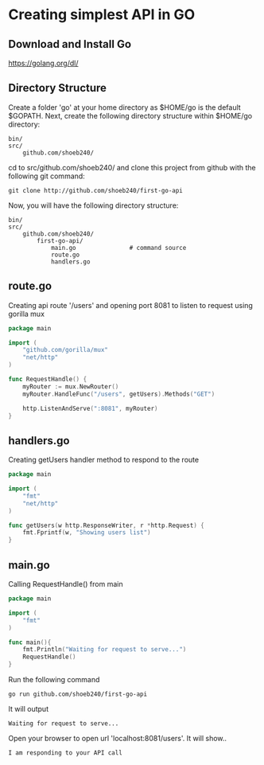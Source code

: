 # Creating simplest API in GO

## Download and Install Go
https://golang.org/dl/

## Directory Structure
Create a folder 'go' at your home directory as $HOME/go is the default $GOPATH. Next, create the following directory structure within $HOME/go directory:

```cgo
bin/
src/
    github.com/shoeb240/	
```

cd to src/github.com/shoeb240/ and clone this project from github with the following git command:
```cgo
git clone http://github.com/shoeb240/first-go-api
```

Now, you will have the following directory structure:
```cgo
bin/
src/
    github.com/shoeb240/
	    first-go-api/
	        main.go               # command source
	        route.go               
	        handlers.go               
```

## route.go
Creating api route '/users' and opening port 8081 to listen to request using gorilla mux

```go
package main

import (
    "github.com/gorilla/mux"
    "net/http"
)

func RequestHandle() {
    myRouter := mux.NewRouter()
    myRouter.HandleFunc("/users", getUsers).Methods("GET")

    http.ListenAndServe(":8081", myRouter)
}
```

## handlers.go
Creating getUsers handler method to respond to the route

```go
package main

import (
    "fmt"
    "net/http"
)

func getUsers(w http.ResponseWriter, r *http.Request) {
    fmt.Fprintf(w, "Showing users list")
}
```

## main.go
Calling RequestHandle() from main

```go
package main

import (
    "fmt"
)

func main(){
    fmt.Println("Waiting for request to serve...")
    RequestHandle()
}
```

Run the following command
```
go run github.com/shoeb240/first-go-api
```

It will output
```
Waiting for request to serve...
```

Open your browser to open url 'localhost:8081/users'. It will show..
```
I am responding to your API call
```
